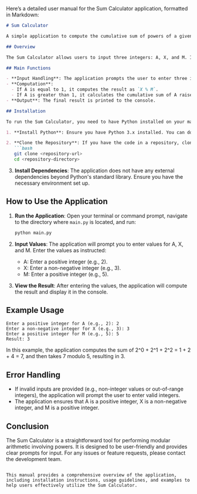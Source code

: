 Here’s a detailed user manual for the Sum Calculator application, formatted in Markdown:

```markdown
# Sum Calculator

A simple application to compute the cumulative sum of powers of a given integer.

## Overview

The Sum Calculator allows users to input three integers: A, X, and M. It computes the sum of A raised to the power of i (where i ranges from 0 to X-1) and takes the result modulo M. This application is useful for mathematical computations involving powers and modular arithmetic.

## Main Functions

- **Input Handling**: The application prompts the user to enter three integers: A (a positive integer), X (a non-negative integer), and M (a positive integer).
- **Computation**: 
  - If A is equal to 1, it computes the result as `X % M`.
  - If A is greater than 1, it calculates the cumulative sum of A raised to the power of i for i from 0 to X-1, taking modulo M at each step.
- **Output**: The final result is printed to the console.

## Installation

To run the Sum Calculator, you need to have Python installed on your machine. Follow these steps to set up the environment:

1. **Install Python**: Ensure you have Python 3.x installed. You can download it from [python.org](https://www.python.org/downloads/).

2. **Clone the Repository**: If you have the code in a repository, clone it using:
   ```bash
   git clone <repository-url>
   cd <repository-directory>
   ```

3. **Install Dependencies**: The application does not have any external dependencies beyond Python's standard library. Ensure you have the necessary environment set up.

## How to Use the Application

1. **Run the Application**: Open your terminal or command prompt, navigate to the directory where `main.py` is located, and run:
   ```bash
   python main.py
   ```

2. **Input Values**: The application will prompt you to enter values for A, X, and M. Enter the values as instructed:
   - A: Enter a positive integer (e.g., 2).
   - X: Enter a non-negative integer (e.g., 3).
   - M: Enter a positive integer (e.g., 5).

3. **View the Result**: After entering the values, the application will compute the result and display it in the console.

## Example Usage

```plaintext
Enter a positive integer for A (e.g., 2): 2
Enter a non-negative integer for X (e.g., 3): 3
Enter a positive integer for M (e.g., 5): 5
Result: 3
```

In this example, the application computes the sum of 2^0 + 2^1 + 2^2 = 1 + 2 + 4 = 7, and then takes 7 modulo 5, resulting in 3.

## Error Handling

- If invalid inputs are provided (e.g., non-integer values or out-of-range integers), the application will prompt the user to enter valid integers.
- The application ensures that A is a positive integer, X is a non-negative integer, and M is a positive integer.

## Conclusion

The Sum Calculator is a straightforward tool for performing modular arithmetic involving powers. It is designed to be user-friendly and provides clear prompts for input. For any issues or feature requests, please contact the development team.

```

This manual provides a comprehensive overview of the application, including installation instructions, usage guidelines, and examples to help users effectively utilize the Sum Calculator.